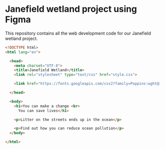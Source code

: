 # Janefield wetland project using Figma

This repository contains all the web development code for our Janefield wetland project.

```html
<!DOCTYPE html>
<html lang="en">

  <head>
    <meta charset="UTF-8">
    <title>Janefield Wetland</title>
    <link rel="stylesheet" type="text/css" href="style.css">

    <link href="https://fonts.googleapis.com/css2?family=Poppins:wght@300;400;600;700;900&display=swap" rel="stylesheet">

  </head>

  <body>
    <h1>You can make a change <br>
      You can save lives</h1>

    <p>Litter on the streets ends up in the ocean</p>

    <p>Find out how you can reduce ocean pollution</p>
  </body>

</html>

```
